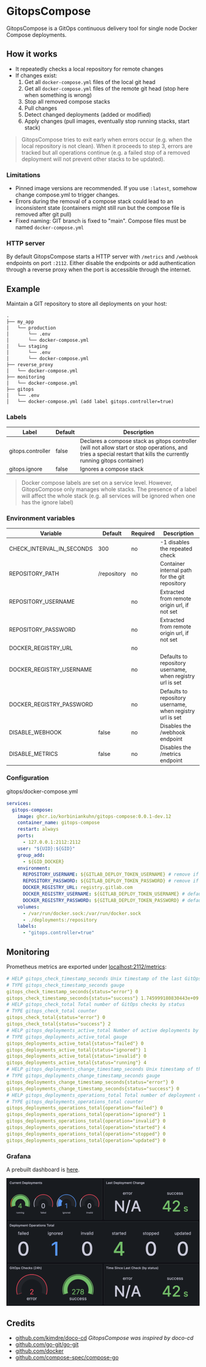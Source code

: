 # GitopsCompose

GitopsCompose is a GitOps continuous delivery tool for single node Docker Compose deployments.

## How it works

- It repeatedly checks a local repository for remote changes
- If changes exist:
  1. Get all `docker-compose.yml` files of the local git head
  2. Get all `docker-compose.yml` files of the remote git head (stop here when something is wrong)
  3. Stop all removed compose stacks
  4. Pull changes
  5. Detect changed deployments (added or modified)
  6. Apply changes (pull images, eventually stop running stacks, start stack)

> GitopsCompose tries to exit early when errors occur (e.g. when the local repository is not clean). When it proceeds to step 3, errors are tracked but all operations continue (e.g. a failed stop of a removed deployment will not prevent other stacks to be updated).

### Limitations

- Pinned image versions are recommended. If you use `:latest`, somehow change compose.yml to trigger changes.
- Errors during the removal of a compose stack could lead to an inconsistent state (containers might still run but the compose file is removed after git pull)
- Fixed naming: GIT branch is fixed to "main". Compose files must be named `docker-compose.yml`

### HTTP server

By default GitopsCompose starts a HTTP server with `/metrics` and `/webhook` endpoints on port `:2112`. Either disable the endpoints or add authentication through a reverse proxy when the port is accessible through the internet.

## Example

Maintain a GIT repository to store all deployments on your host:

```text
.
├── my_app
│   └── production
│       └── .env
│       └── docker-compose.yml
│   └── staging
│       └── .env
│       └── docker-compose.yml
├── reverse_proxy
│   └── docker-compose.yml
├── monitoring
│   └── docker-compose.yml
├── gitops
│   └── .env
│   └── docker-compose.yml (add label gitops.controller=true)
```

### Labels

| Label             | Default | Description                                                                                                                                                            |
| ----------------- | ------- | ---------------------------------------------------------------------------------------------------------------------------------------------------------------------- |
| gitops.controller | false   | Declares a compose stack as gitops controller (will not allow start or stop operations, and tries a special restart that kills the currently running gitops container) |
| gitops.ignore     | false   | Ignores a compose stack                                                                                                                                                |

> Docker compose labels are set on a service level. However, GitopsCompose only manages whole stacks. The presence of a label will affect the whole stack (e.g. all services will be ignored when one has the ignore label)

### Environment variables

| Variable                  | Default     | Required | Description                                               |
| ------------------------- | ----------- | -------- | --------------------------------------------------------- |
| CHECK_INTERVAL_IN_SECONDS | 300         | no       | -1 disables the repeated check                            |
| REPOSITORY_PATH           | /repository | no       | Container internal path for the git repository            |
| REPOSITORY_USERNAME       |             | no       | Extracted from remote origin url, if not set              |
| REPOSITORY_PASSWORD       |             | no       | Extracted from remote origin url, if not set              |
| DOCKER_REGISTRY_URL       |             | no       |                                                           |
| DOCKER_REGISTRY_USERNAME  |             | no       | Defaults to repository username, when registry url is set |
| DOCKER_REGISTRY_PASSWORD  |             | no       | Defaults to repository username, when registry url is set |
| DISABLE_WEBHOOK           | false       | no       | Disables the /webhook endpoint                            |
| DISABLE_METRICS           | false       | no       | Disables the /metrics endpoint                            |

### Configuration

gitops/docker-compose.yml

```yaml
services:
  gitops-compose:
    image: ghcr.io/korbiniankuhn/gitops-compose:0.0.1-dev.12
    container_name: gitops-compose
    restart: always
    ports:
      - 127.0.0.1:2112:2112
    user: "${UID}:${GID}"
    group_add:
      - ${GID_DOCKER}
    environment:
      REPOSITORY_USERNAME: ${GITLAB_DEPLOY_TOKEN_USERNAME} # remove if credentials are part already set in remote url https://username:password@github.com/...
      REPOSITORY_PASSWORD: ${GITLAB_DEPLOY_TOKEN_PASSWORD} # remove if credentials are part already set in remote url https://username:password@github.com/...
      DOCKER_REGISTRY_URL: registry.gitlab.com
      DOCKER_REGISTRY_USERNAME: ${GITLAB_DEPLOY_TOKEN_USERNAME} # defaults to repository username
      DOCKER_REGISTRY_PASSWORD: ${GITLAB_DEPLOY_TOKEN_PASSWORD} # defaults to repository password
    volumes:
      - /var/run/docker.sock:/var/run/docker.sock
      - ./deployments:/repository
    labels:
      - "gitops.controller=true"
```

## Monitoring

Prometheus metrics are exported under [localhost:2112/metrics](localhost:2112/metrics):

```yaml
# HELP gitops_check_timestamp_seconds Unix timestamp of the last GitOps check by status
# TYPE gitops_check_timestamp_seconds gauge
gitops_check_timestamp_seconds{status="error"} 0
gitops_check_timestamp_seconds{status="success"} 1.745999180830443e+09
# HELP gitops_check_total Total number of GitOps checks by status
# TYPE gitops_check_total counter
gitops_check_total{status="error"} 0
gitops_check_total{status="success"} 2
# HELP gitops_deployments_active_total Number of active deployments by status
# TYPE gitops_deployments_active_total gauge
gitops_deployments_active_total{status="failed"} 0
gitops_deployments_active_total{status="ignored"} 1
gitops_deployments_active_total{status="invalid"} 0
gitops_deployments_active_total{status="running"} 4
# HELP gitops_deployments_change_timestamp_seconds Unix timestamp of the last deployment change by status
# TYPE gitops_deployments_change_timestamp_seconds gauge
gitops_deployments_change_timestamp_seconds{status="error"} 0
gitops_deployments_change_timestamp_seconds{status="success"} 0
# HELP gitops_deployments_operations_total Total number of deployment operations.
# TYPE gitops_deployments_operations_total counter
gitops_deployments_operations_total{operation="failed"} 0
gitops_deployments_operations_total{operation="ignored"} 1
gitops_deployments_operations_total{operation="invalid"} 0
gitops_deployments_operations_total{operation="started"} 4
gitops_deployments_operations_total{operation="stopped"} 0
gitops_deployments_operations_total{operation="updated"} 0
```

### Grafana

A prebuilt dashboard is [here](dashboard.json).

![Screenshot of the Grafana dashboard for GitopsCompose](dashboard.png)

## Credits

- [github.com/kimdre/doco-cd](github.com/kimdre/doco-cd) _GitopsCompose was inspired by doco-cd_
- [github.com/go-git/go-git](github.com/go-git/go-git)
- [github.com/docker](github.com/docker)
- [github.com/compose-spec/compose-go](github.com/compose-spec/compose-go)
